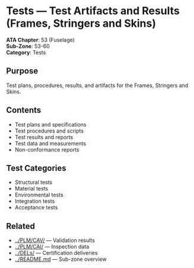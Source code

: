 # Tests — Test Artifacts and Results (Frames, Stringers and Skins)

**ATA Chapter**: 53 (Fuselage)  
**Sub-Zone**: 53-60  
**Category**: Tests

## Purpose

Test plans, procedures, results, and artifacts for the Frames, Stringers and Skins.

## Contents

- Test plans and specifications
- Test procedures and scripts
- Test results and reports
- Test data and measurements
- Non-conformance reports

## Test Categories

- Structural tests
- Material tests
- Environmental tests
- Integration tests
- Acceptance tests

## Related

- [../PLM/CAV/](../PLM/CAV/) — Validation results
- [../PLM/CAI/](../PLM/CAI/) — Inspection data
- [../DELs/](../DELs/) — Certification deliveries
- [../README.md](../README.md) — Sub-zone overview
